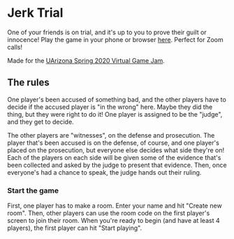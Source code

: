 # Jerk Trial

One of your friends is on trial, and it's up to you to prove their guilt or innocence! Play the game in your phone or browser [here](http://evening-plateau-97201.herokuapp.com/). Perfect for Zoom calls!

Made for the [UArizona Spring 2020 Virtual Game Jam](https://itch.io/jam/ua-game-dev-spring-2020-game-jam).

## The rules

One player's been accused of something bad, and the other players have to decide if the accused player is "in the wrong" here. Maybe they did the thing, but they were right to do it! One player is assigned to be the "judge", and they get to decide.

The other players are "witnesses", on the defense and prosecution. The player that's been accused is on the defense, of course, and one player's placed on the prosecution, but everyone else decides what side they're on! Each of the players on each side will be given some of the evidence that's been collected and asked by the judge to present that evidence. Then, once everyone's had a chance to speak, the judge hands out their ruling.

### Start the game

First, one player has to make a room. Enter your name and hit "Create new room". Then, other players can use the room code on the first player's screen to join their room. When you're ready to begin (and have at least 4 players), the first player can hit "Start playing".
